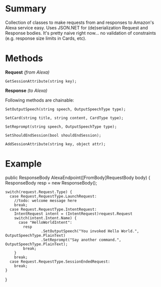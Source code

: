 **Summary**
===========
Collection of classes to make requests from and responses to Amazon's Alexa service easy. Uses JSON.NET for (de)serialization Request and Response bodies. It's pretty naive right now... no validation of constraints (e.g. response size limits in Cards, etc).

**Methods**
=======
**Request** *(from Alexa)*

    GetSessionAttribute(string key);

**Response** *(to Alexa)*

Following methods are chainable:

    SetOutputSpeech(string speech, OutputSpeechType type);
    
    SetCard(string title, string content, CardType type);
    
    SetReprompt(string speech, OutputSpeechType type);
    
    SetShouldEndSession(bool shouldEndSession);
    
    AddSessionAttribute(string key, object attr);


**Example**
===========
  public ResponseBody AlexaEndpoint([FromBody]RequestBody body) {
    ResponseBody resp = new ResponseBody();
    
    switch(request.Request.Type) {
      case Request.RequestType.LaunchRequest:
        //todo: welcome message here
        break;
      case Request.RequestType.IntentRequest:
        IntentRequest intent = (IntentRequest)request.Request
        switch(intent.Intent.Name) {
          case "HelloWorldIntent":
            resp
                    .SetOutputSpeech("You invoked Hello World.", OutputSpeechType.PlainText)
                    .SetReprompt("Say another command.", OutputSpeechType.PlainText);
            break;
        }
        break;
      case Request.RequestType.SessionEndedRequest:
        break;
    }
  }